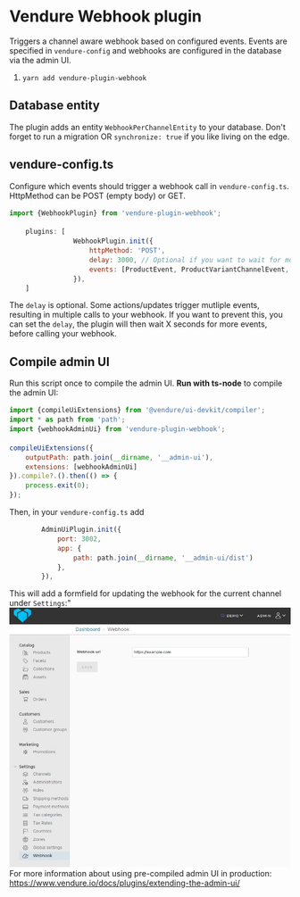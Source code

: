 # Vendure Webhook plugin
Triggers a channel aware webhook based on configured events. 
Events are specified in `vendure-config` and webhooks are configured in the database via the admin UI.

1. `yarn add vendure-plugin-webhook`

## Database entity
The plugin adds an entity `WebhookPerChannelEntity` to your database.
Don't forget to run a migration OR `synchronize: true` if you like living on the edge.

## vendure-config.ts
Configure which events should trigger a webhook call in `vendure-config.ts`. HttpMethod can be POST (empty body) or GET.
```js
import {WebhookPlugin} from 'vendure-plugin-webhook';

    plugins: [
                WebhookPlugin.init({
                    httpMethod: 'POST',
                    delay: 3000, // Optional if you want to wait for more events
                    events: [ProductEvent, ProductVariantChannelEvent, ProductVariantEvent]
                }),
    ]
```
The `delay` is optional. Some actions/updates trigger mutliple events, resulting in multiple calls to your webhook.
If you want to prevent this, you can set the `delay`, the plugin will then wait X seconds for more events, 
before calling your webhook.

## Compile admin UI
Run this script once to compile the admin UI. **Run with ts-node** to compile the admin UI:
```js
import {compileUiExtensions} from '@vendure/ui-devkit/compiler';
import * as path from 'path';
import {webhookAdminUi} from 'vendure-plugin-webhook';

compileUiExtensions({
    outputPath: path.join(__dirname, '__admin-ui'),
    extensions: [webhookAdminUi]
}).compile?.().then(() => {
    process.exit(0);
});
```
Then, in your `vendure-config.ts` add
```js
        AdminUiPlugin.init({
            port: 3002,
            app: {
                path: path.join(__dirname, '__admin-ui/dist')
            },
        }),
```

This will add a formfield for updating the webhook for the current channel under `Settings`:"   
![Webhook admin UI](webhook-admin-ui.jpeg)   
For more information about using pre-compiled admin UI in production: https://www.vendure.io/docs/plugins/extending-the-admin-ui/ 